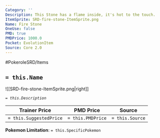 ```yaml
---
Category: ''
Description: This Stone has a flame inside, it's hot to the touch.
ItemSprite: SRD-fire-stone-ItemSprite.png
Name: Fire Stone
OneUse: false
PMD: true
PMDPrice: 1000.0
Pocket: EvolutionItem
Source: Core 2.0
---
```


#PokeroleSRD/Items

## `= this.Name`

![[SRD-fire-stone-ItemSprite.png|right]]

*`= this.Description`*

| Trainer Price           | PMD Price         | Source | 
| ----------------------- | ----------------- | ------ |
| `= this.SuggestedPrice` | `= this.PMDPrice` | `= this.Source`

**Pokemon Limitation**: `= this.SpecificPokemon`
